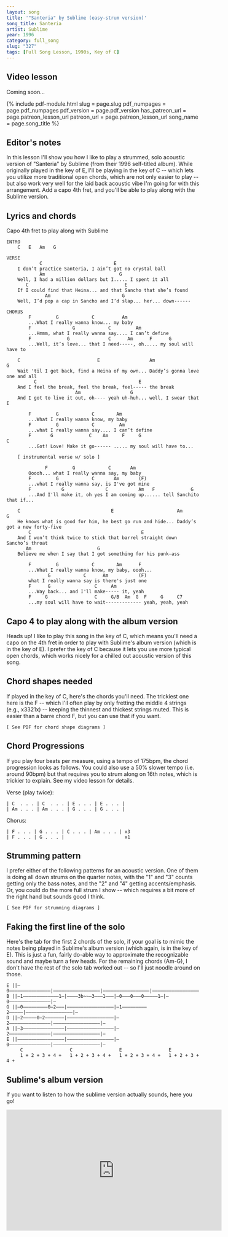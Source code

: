 ```yaml
---
layout: song
title: '"Santeria" by Sublime (easy-strum version)'
song_title: Santeria
artist: Sublime
year: 1996
category: full_song
slug: "327"
tags: [Full Song Lesson, 1990s, Key of C]
---
```


<!-- pdf_version: v2
pdf_numpages: 2
patreon_lesson_available: true
patreon_lesson_url: https://www.patreon.com/posts/40474671 -->



<!-- https://youtu.be/SyahJJ332uk -->

## Video lesson

Coming soon...

<!-- <iframe width="560" height="315" src="https://www.youtube.com/embed/z5jSdu4hH5U" frameborder="0" allow="accelerometer; autoplay; encrypted-media; gyroscope; picture-in-picture" allowfullscreen></iframe> -->

{% include pdf-module.html
     slug = page.slug
     pdf_numpages = page.pdf_numpages
     pdf_version = page.pdf_version
     has_patreon_url = page.patreon_lesson_url
     patreon_url = page.patreon_lesson_url
     song_name = page.song_title %}

## Editor's notes

In this lesson I'll show you how I like to play a strummed, solo acoustic version of "Santeria" by Sublime (from their 1996 self-titled album). While originally played in the key of E, I'll be playing in the key of C -- which lets you utilize more traditional open chords, which are not only easier to play -- but also work very well for the laid back acoustic vibe I'm going for with this arrangement. Add a capo 4th fret, and you'll be able to play along with the Sublime version.

## Lyrics and chords

Capo 4th fret to play along with Sublime

    INTRO
        C   E   Am   G

    VERSE
                C                          E
        I don’t practice Santeria, I ain’t got no crystal ball
                Am                           G
        Well, I had a million dollars but I..... I spent it all
           C                                   E
        If I could find that Heina... and that Sancho that she’s found
                  Am                          G
        Well, I’d pop a cap in Sancho and I’d slap... her... down------

    CHORUS
            F         G            C          Am
            ...What I really wanna know... my baby
            F               G            C         Am
            ...Hmmm, what I really wanna say.... I can’t define
            F             G              C      Am      F      G           
            ...Well, it’s love... that I need-----, oh..... my soul will have to

        C                            E                  Am                         G
        Wait 'til I get back, find a Heina of my own... Daddy’s gonna love one and all
              C                                     E
        And I feel the break, feel the break, feel----- the break
                             Am                  G
        And I got to live it out, oh---- yeah uh-huh... well, I swear that I

            F         G            C        Am     
            ...What I really wanna know, my baby
            F         G            C         Am
            ...what I really wanna say.... I can’t define
            F       G             C    Am     F     G                     C
            ...Got! Love! Make it go------ ..... my soul will have to...
           
        [ instrumental verse w/ solo ]

                  F         G            C       Am    
            Ooooh... what I really wanna say, my baby
            F         G            C       Am       (F)
            ...what I really wanna say, is I've got mine
            F           G               C           Am   F             G           
            ...And I'll make it, oh yes I am coming up...... tell Sanchito that if...

        C                                 E                       Am                      G
        He knows what is good for him, he best go run and hide... Daddy’s got a new forty-five
            C                                        E
        And I won’t think twice to stick that barrel straight down Sancho’s throat
           Am                        G           
        Believe me when I say that I got something for his punk-ass

            F         G            C        Am      F     
            ...What I really wanna know, my baby, oooh...
                   G            C      Am           (F)      
            what I really wanna say is there's just one
            F      G                C     Am             
            ...Way back... and I'll make----- it, yeah
            F     G                 C     G/B  Am  G  F     G     C7
            ...my soul will have to wait------------- yeah, yeah, yeah

## Capo 4 to play along with the album version

Heads up! I like to play this song in the key of C, which means you'll need a capo on the 4th fret in order to play with Sublime's album version (which is in the key of E). I prefer the key of C because it lets you use more typical open chords, which works nicely for a chilled out acoustic version of this song.

## Chord shapes needed

If played in the key of C, here's the chords you'll need. The trickiest one here is the F -- which I'll often play by only fretting the middle 4 strings (e.g., x3321x) -- keeping the thinnest and thickest strings muted. This is easier than a barre chord F, but you can use that if you want.

    [ See PDF for chord shape diagrams ]

## Chord Progressions

If you play four beats per measure, using a tempo of 175bpm, the chord progression looks as follows. You could also use a 50% slower tempo (i.e. around 90bpm) but that requires you to strum along on 16th notes, which is trickier to explain. See my video lesson for details.

Verse (play twice):

    | C  . . . | C  . . . | E . . . | E . . . |
    | Am . . . | Am . . . | G . . . | G . . . |

Chorus:

    | F . . . | G . . . | C . . . | Am . . . | x3
    | F . . . | G . . . |                      x1

## Strumming pattern

I prefer either of the following patterns for an acoustic version. One of them is doing all down strums on the quarter notes, with the "1" and "3" counts getting only the bass notes, and the "2" and "4" getting accents/emphasis. Or, you could do the more full strum I show -- which requires a bit more of the right hand but sounds good I think.

    [ See PDF for strumming diagrams ]

## Faking the first line of the solo

Here's the tab for the first 2 chords of the solo, if your goal is to mimic the notes being played in Sublime's album version (which again, is in the key of E). This is just a fun, fairly do-able way to approximate the recognizable sound and maybe turn a few heads. For the remaining chords (Am-G), I don't have the rest of the solo tab worked out -- so I'll just noodle around on those.

    E ||–0–––––––––––––––|–––––––––––––––––|–––––––––––––––––|–––––––––––––––––|–
    B ||–1–––––––––––––1–|––––3b~~–3–––1–––|–0–––0–––0–––––1–|–0–––––––––––––––|–
    G ||–0–––––––––0–2–––|–––––––––––––––––|–1–––––––––2–––––|–––––––––––––––––|–
    D ||–2–––––0–2–––––––|–––––––––––––––––|–2–––––––––––––––|–––––––––––––––––|–
    A ||–3–––––––––––––––|–––––––––––––––––|–2–––––––––––––––|–––––––––––––––––|–
    E ||–––––––––––––––––|–––––––––––––––––|–0–––––––––––––––|–––––––––––––––––|–
         C                 C                 E                 E
         1 + 2 + 3 + 4 +   1 + 2 + 3 + 4 +   1 + 2 + 3 + 4 +   1 + 2 + 3 + 4 +

## Sublime's album version

If you want to listen to how the sublime version actually sounds, here you go!

<iframe width="560" height="315" src="https://www.youtube.com/embed/2l5hR3WKL8I" frameborder="0" allow="accelerometer; autoplay; encrypted-media; gyroscope; picture-in-picture" allowfullscreen></iframe>
